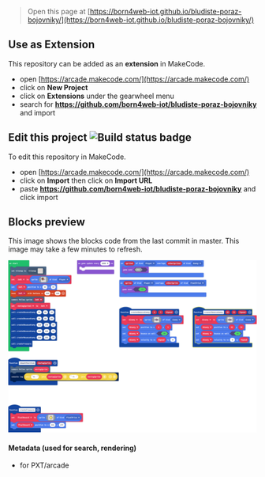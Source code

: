  


> Open this page at [https://born4web-iot.github.io/bludiste-poraz-bojovniky/](https://born4web-iot.github.io/bludiste-poraz-bojovniky/)

## Use as Extension

This repository can be added as an **extension** in MakeCode.

* open [https://arcade.makecode.com/](https://arcade.makecode.com/)
* click on **New Project**
* click on **Extensions** under the gearwheel menu
* search for **https://github.com/born4web-iot/bludiste-poraz-bojovniky** and import

## Edit this project ![Build status badge](https://github.com/born4web-iot/bludiste-poraz-bojovniky/workflows/MakeCode/badge.svg)

To edit this repository in MakeCode.

* open [https://arcade.makecode.com/](https://arcade.makecode.com/)
* click on **Import** then click on **Import URL**
* paste **https://github.com/born4web-iot/bludiste-poraz-bojovniky** and click import

## Blocks preview

This image shows the blocks code from the last commit in master.
This image may take a few minutes to refresh.

![A rendered view of the blocks](https://github.com/born4web-iot/bludiste-poraz-bojovniky/raw/master/.github/makecode/blocks.png)

#### Metadata (used for search, rendering)

* for PXT/arcade
<script src="https://makecode.com/gh-pages-embed.js"></script><script>makeCodeRender("{{ site.makecode.home_url }}", "{{ site.github.owner_name }}/{{ site.github.repository_name }}");</script>
